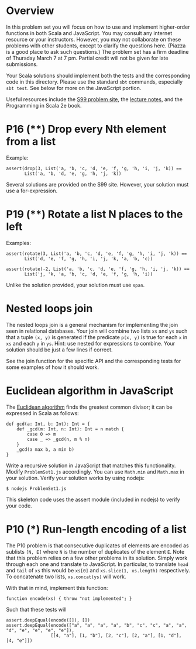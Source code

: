 Overview
========

In this problem set you will focus on how to use and implement higher-order functions in both Scala and JavaScript. You may consult any internet resource or your instructors. However, you may not collaborate on these problems with other students, except to clarify the questions here. (Piazza is a good place to ask such questions.) The problem set has a firm deadline of Thursday March 7 at 7 pm. Partial credit will not be given for late submissions.

Your Scala solutions should implement both the tests and the corresponding code in this directory. Please use the standard `sbt` commands, especially `sbt test`. See below for more on the JavaScript portion.

Useful resources include the [S99 problem site][s99], the [lecture notes][lectures], and the Programming in Scala 2e book.


P16 (**) Drop every Nth element from a list
===========================================

Example:

    assert(drop(3, List('a, 'b, 'c, 'd, 'e, 'f, 'g, 'h, 'i, 'j, 'k)) == 
           List('a, 'b, 'd, 'e, 'g, 'h, 'j, 'k))
	
Several solutions are provided on the S99 site. However, your solution must use a for-expression.


P19 (**) Rotate a list N places to the left
===========================================

Examples:

    assert(rotate(3, List('a, 'b, 'c, 'd, 'e, 'f, 'g, 'h, 'i, 'j, 'k)) == 
           List('d, 'e, 'f, 'g, 'h, 'i, 'j, 'k, 'a, 'b, 'c))

    assert(rotate(-2, List('a, 'b, 'c, 'd, 'e, 'f, 'g, 'h, 'i, 'j, 'k)) == 
           List('j, 'k, 'a, 'b, 'c, 'd, 'e, 'f, 'g, 'h, 'i))
	
Unlike the solution provided, your solution must use `span`.


Nested loops join
=================

The nested loops join is a general mechanism for implementing the join seen in relational databases. Your join will combine two lists `xs` and `ys` such that a tuple `(x, y)` is generated if the predicate `p(x, y)` is true for each `x` in `xs` and each `y` in `ys`. Hint: use nested for expressions to combine. Your solution should be just a few lines if correct.

See the join function for the specific API and the corresponding tests for some examples of how it should work.


Euclidean algorithm in JavaScript
=================================

The [Euclidean algorithm][euclidean] finds the greatest common divisor; it can be expressed in Scala as follows:

    def gcd(a: Int, b: Int): Int = {
        def _gcd(m: Int, n: Int): Int = n match {
            case 0 => m
            case _ => _gcd(n, m % n)
        }
        _gcd(a max b, a min b)
    }

Write a recursive solution in JavaScript that matches this functionality. Modify `ProblemSet1.js` accordingly. You can use `Math.min` and `Math.max` in your solution. Verify your solution works by using nodejs:

    $ nodejs ProblemSet1.js
	
This skeleton code uses the assert module (included in nodejs) to verify your code.


P10 (*) Run-length encoding of a list
=====================================

The P10 problem is that consecutive duplicates of elements are encoded as sublists `[N, E]` where `N` is the number of duplicates of the element `E`. Note that this problem relies on a few other problems in its solution. Simply work through each one and translate to JavaScript. In particular, to translate `head` and `tail` of `xs` this would be `xs[0]` and `xs.slice(1, xs.length)` respectively. To concatenate two lists, `xs.concat(ys)` will work.

With that in mind, implement this function:

    function encode(xs) { throw "not implemented"; }

Such that these tests will

    assert.deepEqual(encode([]), [])
    assert.deepEqual(encode(["a", "a", "a", "a", "b", "c", "c", "a", "a", "d", "e", "e", "e", "e"]),
		             [[4, "a"], [1, "b"], [2, "c"], [2, "a"], [1, "d"], [4, "e"]])



[euclidean]: http://en.wikipedia.org/wiki/Euclidean_algorithm
[lectures]: https://github.com/csci3155/notes/tree/master/lectures
[s99]: http://aperiodic.net/phil/scala/s-99/
